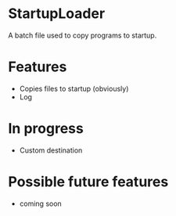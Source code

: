 # StartupLoader
A batch file used to copy programs to startup.

# Features
- Copies files to startup (obviously)
- Log

# In progress

- Custom destination

# Possible future features

- coming soon
